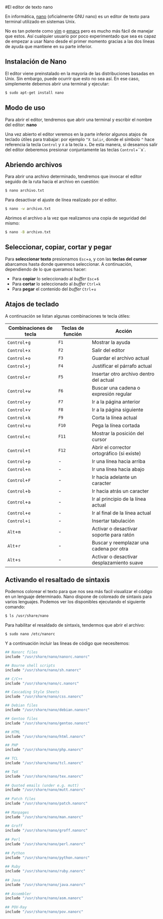 #El editor de texto nano

En informática, [nano](http://www.nano-editor.org/) (oficialmente GNU nano) es un editor de texto para terminal utilizado en sistemas Unix.

No es tan potente como [vim](vim.md) o [emacs](https://es.wikipedia.org/wiki/Emacs) pero es mucho más fácil de manejar que estos. Así cualquier usuario por poco experimentado que sea es capaz de empezar a usar Nano desde el primer momento gracias a las dos líneas de ayuda que mantiene en su parte inferior.

## Instalación de Nano

El editor viene preinstalado en la mayoría de las distribuciones basadas en Unix. Sin embargo, puede ocurrir que esto no sea así. En ese caso, simplemente debemos abrir una terminal y ejecutar: 

```bash 
$ sudo apt-get install nano
```

## Modo de uso

Para abrir el editor, tendremos que abrir una terminal y escribir el nombre del editor: **nano**

Una vez abierto el editor veremos en la parte inferior algunos atajos de teclado útiles para trabajar: por ejemplo `^X Salir`, donde el símbolo `^` hace referencia la tecla ``Control`` y `X` a la tecla `x`. De esta manera, si deseamos salir del editor deberemos presionar conjuntamente las teclas ``Control``+``x`.


## Abriendo archivos

Para abrir una archivo determinado, tendremos que invocar el editor seguido de la ruta hacia el archivo en cuestión:

```bash 
$ nano archivo.txt
```

Para desactivar el ajuste de línea realizado por el editor. 

```bash 
$ nano -w archivo.txt
```

Abrimos el archivo a la vez que realizamos una copia de seguridad del mismo:

```bash 
$ nano -B archivo.txt
```

## Seleccionar, copiar, cortar y pegar

Para **seleccionar texto** presionamos `Esc`+`a`, y con las **teclas del cursor** abarcamos hasta donde queremos seleccionar. A continuación, dependiendo de lo que queramos hacer:

* Para **copiar** lo seleccionado al _buffer_  `Esc`+`6`
* Para **cortar** lo seleccionado al _buffer_  `Ctrl`+`k`
* Para **pegar** el contenido del _buffer_  `Ctrl`+`u` 

## Atajos de teclado

A continuación se listan algunas combinaciones te tecla útiles: 

| Combinaciones de tecla | Teclas de función | Acción                                   |
| ---------------------- | ----------------- | ---------------------------------------- |
| `Control`+`g`          | `F1`              | Mostrar la ayuda                         |
| `Control`+`x`          | `F2`              | Salir del editor                         |
| `Control`+`o`          | `F3`              | Guardar el archivo actual                |
| `Control`+`j`          | `F4`              | Justificar el párrafo actual             |
| `Control`+`r`          | `F5`              | Insertar otro archivo dentro del actual  |
| `Control`+`w`          | `F6`              | Buscar una cadena o expresión regular    |
| `Control`+`y`          | `F7`              | Ir a la página anterior                  |
| `Control`+`v`          | `F8`              | Ir a la página siguiente                 |
| `Control`+`k`          | `F9`              | Corta la línea actual                    |
| `Control`+`u`          | `F10`             | Pega la línea cortada                    |
| `Control`+`c`          | `F11`             | Mostrar la posición del cursor           |
| `Control`+`t`          | `F12`             | Abrir el corrector ortográfico (si existe) |
| `Control`+`p`          | -                 | Ir una línea hacia arriba                |
| `Control`+`n`          | -                 | Ir una línea hacia abajo                 |
| `Control`+`F`          | -                 | Ir hacia adelante un caracter            |
| `Control`+`b`          | -                 | Ir hacia atrás un caracter               |
| `Control`+`a`          | -                 | Ir al principio de la línea actual       |
| `Control`+`e`          | -                 | Ir al final de la línea actual           |
| `Control`+`i`          | -                 | Insertar tabulación                      |
| `Alt`+`m`              | -                 | Activar o desactivar soporte para ratón  |
| `Alt`+`r`              | -                 | Buscar y reemplazar una cadena por otra  |
| `Alt`+`s`              | -                 | Activar o desactivar desplazamiento suave |

## Activando el resaltado de sintaxis
Podemos colorear el texto para que nos sea más facil visualizar el código en un lenguaje determinado. Nano dispone de coloreado de sintaxis para varios lenguajes. Podemos ver los disponibles ejecutando el siguiente comando: 

```bash 
$ ls /usr/share/nano
```

Para habilitar el resaldado de sintaxis, tendermos que abrir el archivo: 

```bash 
$ sudo nano /etc/nanorc
```

Y a continuación incluir las líneas de código que necesitemos: 

```bash
## Nanorc files
include "/usr/share/nano/nanorc.nanorc"

## Bourne shell scripts
include "/usr/share/nano/sh.nanorc"

## C/C++
include "/usr/share/nano/c.nanorc"

## Cascading Style Sheets
include "/usr/share/nano/css.nanorc"

## Debian files
include "/usr/share/nano/debian.nanorc"

## Gentoo files
include "/usr/share/nano/gentoo.nanorc"

## HTML
include "/usr/share/nano/html.nanorc"

## PHP
include "/usr/share/nano/php.nanorc"

## TCL
include "/usr/share/nano/tcl.nanorc"

## TeX
include "/usr/share/nano/tex.nanorc"
 
## Quoted emails (under e.g. mutt)
include "/usr/share/nano/mutt.nanorc"
 
## Patch files
include "/usr/share/nano/patch.nanorc"
 
## Manpages
include "/usr/share/nano/man.nanorc"
 
## Groff
include "/usr/share/nano/groff.nanorc"
 
## Perl
include "/usr/share/nano/perl.nanorc"
 
## Python
include "/usr/share/nano/python.nanorc"
 
## Ruby
include "/usr/share/nano/ruby.nanorc"
 
## Java
include "/usr/share/nano/java.nanorc"
 
## Assembler
include "/usr/share/nano/asm.nanorc"
 
## POV-Ray
include "/usr/share/nano/pov.nanorc"
```
